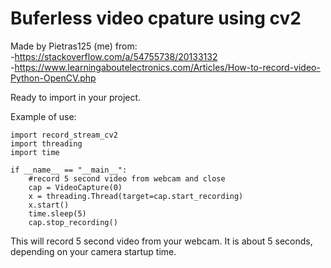 # Buferless video cpature using cv2

Made by Pietras125 (me) from:  
-https://stackoverflow.com/a/54755738/20133132  
-https://www.learningaboutelectronics.com/Articles/How-to-record-video-Python-OpenCV.php  
    
Ready to import in your project.    
    
Example of use:  
``` 
import record_stream_cv2  
import threading  
import time  
    
if __name__ == "__main__":  
    #record 5 second video from webcam and close  
    cap = VideoCapture(0)  
    x = threading.Thread(target=cap.start_recording)  
    x.start()  
    time.sleep(5)  
    cap.stop_recording()  
```

This will record 5 second video from your webcam. It is about 5 seconds, depending on your camera startup time.
